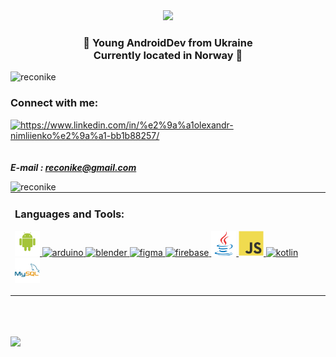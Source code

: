 
<div align = "center"><img src="https://media.giphy.com/media/M9gbBd9nbDrOTu1Mqx/giphy.gif" width="100"/></div>
<h3 align="center">👾 Young AndroidDev from Ukraine </br> Currently located in Norway 👾</h3>

<p align="left"> <img src="https://komarev.com/ghpvc/?username=reconike&label=Profile%20views&color=0e75b6&style=flat" alt="reconike" /> </p>


<h3 align="left">Connect with me:</h3>
<p align="left">
<a href="https://linkedin.com/in/https://www.linkedin.com/in/%e2%9a%a1olexandr-nimliienko%e2%9a%a1-bb1b88257/" target="blank"><img align="center" src="https://raw.githubusercontent.com/rahuldkjain/github-profile-readme-generator/master/src/images/icons/Social/linked-in-alt.svg" alt="https://www.linkedin.com/in/%e2%9a%a1olexandr-nimliienko%e2%9a%a1-bb1b88257/" height="30" width="40" /></a>
</br></br></br>
  <b><i>E-mail : <a href="mailto:reconike@gmail.com" target="blank">reconike@gmail.com</a></i></b>

</p>


<table>
  <tr>
    <td>
      <h3 align="left">Languages and Tools:</h3>
<p align="left"> <a href="https://developer.android.com" target="_blank" rel="noreferrer">
<img src="https://raw.githubusercontent.com/devicons/devicon/master/icons/android/android-original-wordmark.svg" alt="android" width="40" height="40"/> </a> <a href="https://www.arduino.cc/" target="_blank" rel="noreferrer">
<img src="https://cdn.worldvectorlogo.com/logos/arduino-1.svg" alt="arduino" width="40" height="40"/> </a> <a href="https://www.blender.org/" target="_blank" rel="noreferrer">
<img src="https://download.blender.org/branding/community/blender_community_badge_white.svg" alt="blender" width="40" height="40"/> </a> <a href="https://www.figma.com/" target="_blank" rel="noreferrer">
<img src="https://www.vectorlogo.zone/logos/figma/figma-icon.svg" alt="figma" width="40" height="40"/> </a> <a href="https://firebase.google.com/" target="_blank" rel="noreferrer">
<img src="https://www.vectorlogo.zone/logos/firebase/firebase-icon.svg" alt="firebase" width="40" height="40"/> </a> <a href="https://www.java.com" target="_blank" rel="noreferrer"> <img src="https://raw.githubusercontent.com/devicons/devicon/master/icons/java/java-original.svg" alt="java" width="40" height="40"/> </a> <a href="https://developer.mozilla.org/en-US/docs/Web/JavaScript" target="_blank" rel="noreferrer">
<img src="https://raw.githubusercontent.com/devicons/devicon/master/icons/javascript/javascript-original.svg" alt="javascript" width="40" height="40"/> </a> <a href="https://kotlinlang.org" target="_blank" rel="noreferrer"> 
<img src="https://www.vectorlogo.zone/logos/kotlinlang/kotlinlang-icon.svg" alt="kotlin" width="40" height="40"/> </a> <a href="https://www.mysql.com/" target="_blank" rel="noreferrer"> <img src="https://raw.githubusercontent.com/devicons/devicon/master/icons/mysql/mysql-original-wordmark.svg" alt="mysql" width="40" height="40"/> </a> </p>
</td>
      <p><img align="left" src="https://github-readme-streak-stats.herokuapp.com/?user=reconike&" alt="reconike" /></p>
</table>
<br/><br/><br/>
<a href="https://wakatime.com"><img src="https://wakatime.com/share/@018dfa19-f516-4b13-81c7-3432effdf503/a4aad7f5-85c9-428e-97b6-a13ee8e7c443.png" /></a>






